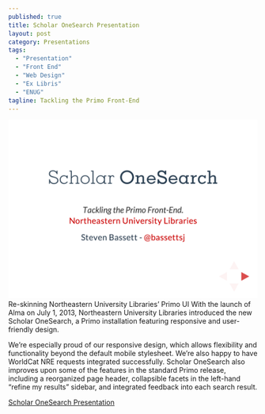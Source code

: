 ```yaml
---
published: true
title: Scholar OneSearch Presentation
layout: post
category: Presentations
tags: 
  - "Presentation"
  - "Front End"
  - "Web Design"
  - "Ex Libris"
  - "ENUG"
tagline: Tackling the Primo Front-End
---
```

[![Scholar One Search](/assets/img/presentations/scholar-onesearch-presentation.png)](/assets/attachments/presentations/scholar-onesearch-presentation/index.html)
Re-skinning Northeastern University Libraries’ Primo UI With the launch of Alma on July 1, 2013, Northeastern University Libraries introduced the new Scholar OneSearch, a Primo installation featuring responsive and user-friendly design.

<!-- excerpt -->

We’re especially proud of our responsive design, which allows flexibility and functionality beyond the default mobile stylesheet. We’re also happy to have WorldCat NRE requests integrated successfully. Scholar OneSearch also improves upon some of the features in the standard Primo release, including a reorganized page header, collapsible facets in the left-hand “refine my results” sidebar, and integrated feedback into each search result.

[Scholar OneSearch Presentation](/assets/attachments/presentations/scholar-onesearch-presentation/index.html)


